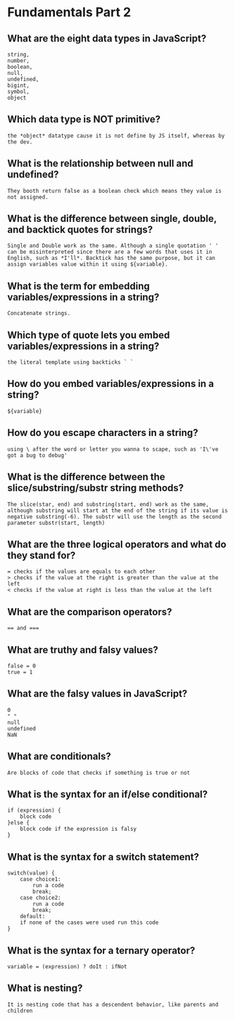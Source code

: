# Fundamentals Part 2 

## What are the eight data types in JavaScript?
    string,
    number,
    boolean, 
    null,
    undefined,
    bigint,
    symbol,
    object
## Which data type is NOT primitive?
    the *object* datatype cause it is not define by JS itself, whereas by the dev. 
## What is the relationship between null and undefined?
    They booth return false as a boolean check which means they value is not assigned.
## What is the difference between single, double, and backtick quotes for strings?
    Single and Double work as the same. Although a single quotation ' ' can be misinterpreted since there are a few words that uses it in English, such as *I'll*. Backtick has the same purpose, but it can assign variables value within it using ${variable}.
## What is the term for embedding variables/expressions in a string?
    Concatenate strings.
## Which type of quote lets you embed variables/expressions in a string?
    the literal template using backticks ` `
## How do you embed variables/expressions in a string?
    ${variable}
## How do you escape characters in a string?
    using \ after the word or letter you wanna to scape, such as 'I\'ve got a bug to debug'
## What is the difference between the slice/substring/substr string methods?
    The slice(star, end) and substring(start, end) work as the same, although substring will start at the end of the string if its value is negative substring(-6). The substr will use the length as the second parameter substr(start, length)
## What are the three logical operators and what do they stand for?
    = checks if the values are equals to each other
    > checks if the value at the right is greater than the value at the left
    < checks if the value at right is less than the value at the left
## What are the comparison operators?
    == and ===
## What are truthy and falsy values?
    false = 0
    true = 1
## What are the falsy values in JavaScript?
    0
    " "
    null 
    undefined 
    NaN
## What are conditionals?
    Are blocks of code that checks if something is true or not
## What is the syntax for an if/else conditional?
    if (expression) {
        block code
    }else {
        block code if the expression is falsy
    }
## What is the syntax for a switch statement?
    switch(value) {
        case choice1:
            run a code
            break;
        case choice2: 
            run a code
            break;
        default: 
        if none of the cases were used run this code
    }
## What is the syntax for a ternary operator?
    variable = (expression) ? doIt : ifNot
## What is nesting?
    It is nesting code that has a descendent behavior, like parents and children